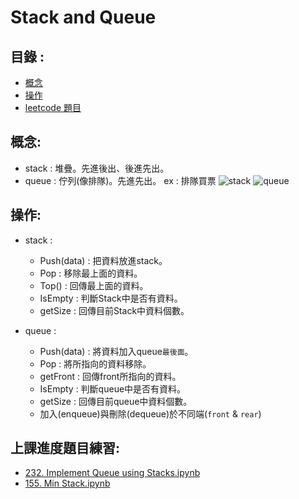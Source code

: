 Stack and Queue
=====

目錄 : 
-----
* [概念](#概念)
* [操作](#操作)
* [leetcode 題目](#上課進度題目練習)

概念:
------
* stack : 堆疊。先進後出、後進先出。
* queue : 佇列(像排隊)。先進先出。 ex : 排隊買票
![stack](https://encrypted-tbn0.gstatic.com/images?q=tbn:ANd9GcQfLcw2C1Vf8y9jw6Eb96VyNiD3qOvB2QtVQOcD3d6ONhNvZ1vIqA)
![queue](https://encrypted-tbn0.gstatic.com/images?q=tbn:ANd9GcSR5cGBoK3PVa-yO3AS0C6KJgn9LyTTaYtsfqIj5Aur7-J2PMVv)


操作:
----
* stack : 
  * Push(data) : 把資料放進stack。
  * Pop : 移除最上面的資料。
  * Top() : 回傳最上面的資料。
  * IsEmpty : 判斷Stack中是否有資料。
  * getSize : 回傳目前Stack中資料個數。
 
* queue :
  * Push(data) : 將資料加入queue`最後面`。
  * Pop : 將所指向的資料移除。
  * getFront : 回傳front所指向的資料。
  * IsEmpty : 判斷queue中是否有資料。
  * getSize : 回傳目前queue中資料個數。
  * 加入(enqueue)與刪除(dequeue)於不同端(`front` & `rear`)






上課進度題目練習:
-----
* [232. Implement Queue using Stacks.ipynb](https://github.com/imucici/my-learning-note/blob/master/LeetCode/week4/232.%20Implement%20Queue%20using%20Stacks.ipynb)
* [155. Min Stack.ipynb](https://github.com/imucici/my-learning-note/blob/master/LeetCode/week4/155.%20Min%20Stack.ipynb)
